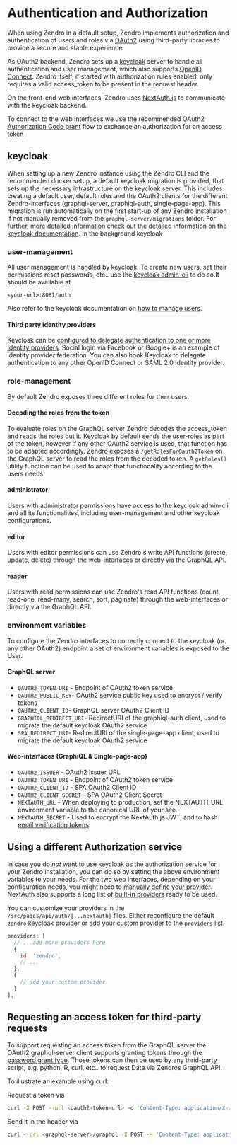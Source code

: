 # Authentication and Authorization

When using Zendro in a default setup, Zendro implements authorization and authentication of users and roles via [OAuth2](https://oauth.net/2/) using third-party libraries to provide a secure and stable experience.

As OAuth2 backend, Zendro sets up a [keycloak](https://www.keycloak.org/) server to handle all authentication and user management, which also supports [OpenID Connect](https://openid.net/connect/). Zendro itself, if started with authorization rules enabled, only requires a valid access_token to be present in the request header.

On the front-end web interfaces, Zendro uses [NextAuth.js](https://next-auth.js.org/) to communicate with the keycloak backend.

To connect to the web interfaces we use the recommended OAuth2 [Authorization Code grant](https://oauth.net/2/grant-types/authorization-code/) flow to exchange an authorization for an access token

## keycloak

When setting up a new Zendro instance using the Zendro CLI and the recommended docker setup, a default keycloak migration is provided, that sets up the necessary infrastructure on the keycloak server. This includes creating a default user, default roles and the OAuth2 clients for the different Zendro-interfaces (graphql-server, graphiql-auth, single-page-app). This migration is run automatically on the first start-up of any Zendro installation if not manually removed from the `graphql-server/migrations` folder. For further, more detailed information check out the detailed information on the [keycloak documentation](https://www.keycloak.org/documentation). In the background keycloak 

### user-management
All user management is handled by keycloak. To create new users, set their permissions reset passwords, etc.. use the [keycloak admin-cli](https://www.keycloak.org/docs/latest/server_admin/#admin-cli) to do so.It should be available at
```
<your-url>:8081/auth
```
Also refer to the keycloak documentation on [how to manage users](https://www.keycloak.org/docs/latest/server_admin/#assembly-managing-users_server_administration_guide).

#### Third party identity providers
Keycloak can be [configured to delegate authentication to one or more Identity providers](https://www.keycloak.org/docs/latest/server_admin/#_general-idp-config). Social login via Facebook or Google+ is an example of identity provider federation. You can also hook Keycloak to delegate authentication to any other OpenID Connect or SAML 2.0 Identity provider.

### role-management
By default Zendro exposes three different roles for their users.

#### Decoding the roles from the token
To evaluate roles on the GraphQL server Zendro decodes the access_token and reads the roles out it. Keycloak by default sends the user-roles as part of the token, however if any other OAuth2 service is used, that function has to be adapted accordingly. Zendro exposes a `/getRolesForOauth2Token` on the GraphQL server to read the roles from the decoded token. A `getRoles()` utility function can be used to adapt that functionality according to the users needs.

#### administrator
Users with administrator permissions have access to the keycloak admin-cli and all its functionalities, including user-management and other keycloak configurations.

#### editor
Users with editor permissions can use Zendro's write API functions (create, update, delete) through the web-interfaces or directly via the GraphQL API.

#### reader
Users with read permissions can use Zendro's read API functions (count, read-one, read-many, search, sort, paginate)
through the web-interfaces or directly via the GraphQL API.

### environment variables
To configure the Zendro interfaces to correctly connect to the keycloak (or any other OAuth2) endpoint a set of environment variables is exposed to the User.

#### GraphQL server
* `OAUTH2_TOKEN_URI` - Endpoint of OAuth2 token service
* `OAUTH2_PUBLIC_KEY`- OAuth2 service public key used to encrypt / verify tokens
* `OAUTH2_CLIENT_ID`- GraphQL server OAuth2 Client ID
* `GRAPHIQL_REDIRECT_URI`- RedirectURI of the graphiql-auth client, used to migrate the default keycloak OAuth2 service
* `SPA_REDIRECT_URI`- RedirectURI of the single-page-app client, used to migrate the default keycloak OAuth2 service

#### Web-interfaces (GraphiQL & Single-page-app)
* `OAUTH2_ISSUER` - OAuth2 Issuer URL 
* `OAUTH2_TOKEN_URI` - Endpoint of OAuth2 token service 
* `OAUTH2_CLIENT_ID` - SPA OAuth2 Client ID
* `OAUTH2_CLIENT_SECRET` - SPA OAuth2 Client Secret
* `NEXTAUTH_URL` - When deploying to production, set the NEXTAUTH_URL environment variable to the canonical URL of your site.
* `NEXTAUTH_SECRET` - Used to encrypt the NextAuth.js JWT, and to hash [email verification tokens](https://next-auth.js.org/adapters/models#verification-token).


## Using a different Authorization service
In case you do *not* want to use keycloak as the authorization service for your Zendro installation, you can do so by setting the above environment variables to your needs. For the two web interfaces, depending on your configuration needs, you might need to [manually define your provider](https://next-auth.js.org/configuration/providers/oauth#using-a-custom-provider). NextAuth also supports a long list of [built-in providers](https://next-auth.js.org/configuration/providers/oauth#built-in-providers) ready to be used.

You can customize your providers in the `/src/pages/api/auth/[...nextauth]` files. Either reconfigure the default `zendro` keycloak provider or add your custom provider to the `providers` list.

```javascript
providers: [
  // ...add more providers here
  {
    id: 'zendro',
    // ...
  },
  {
	// add your custom provider
  }
],
```

## Requesting an access token for third-party requests

To support requesting an access token from the GraphQL server the OAuth2 graphql-server client supports granting tokens through the [password grant type](https://oauth.net/2/grant-types/password/). Those tokens can then be used by any thrid-party script, e.g. python, R, curl, etc.. to request Data via Zendros GraphQL API.

To illustrate an example using curl:

Request a token via
```bash
curl -X POST --url <oauth2-token-url> -d 'Content-Type: application/x-www-form-urlencoded' -d grant_type=password -d client_id=<graphql-server-client_id> -d username=<username> -d password=<password>
```

Send it in the header via
```bash
curl --url <graphql-server>/graphql -X POST -H 'Content-Type: application/json' -H 'Authorization: Bearer <access_token>' -d '{"query": "{ ...<your query> }" }'
```